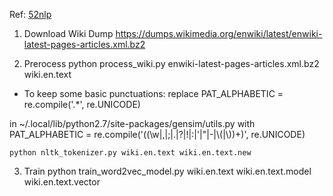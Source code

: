 Ref: [52nlp](http://www.52nlp.cn/%E4%B8%AD%E8%8B%B1%E6%96%87%E7%BB%B4%E5%9F%BA%E7%99%BE%E7%A7%91%E8%AF%AD%E6%96%99%E4%B8%8A%E7%9A%84word2vec%E5%AE%9E%E9%AA%8C)

1. Download Wiki Dump
    https://dumps.wikimedia.org/enwiki/latest/enwiki-latest-pages-articles.xml.bz2

2. Prerocess
    python process_wiki.py enwiki-latest-pages-articles.xml.bz2 wiki.en.text

* To keep some basic punctuations:
replace
    PAT_ALPHABETIC = re.compile('.*', re.UNICODE)

in ~/.local/lib/python2.7/site-packages/gensim/utils.py  with
    PAT_ALPHABETIC = re.compile('((\w|,|;|\.|\?|!|:|\'|\"|-|\\(|\\))+)', re.UNICODE)

    python nltk_tokenizer.py wiki.en.text wiki.en.text.new

3. Train 
    python train_word2vec_model.py wiki.en.text wiki.en.text.model wiki.en.text.vector
